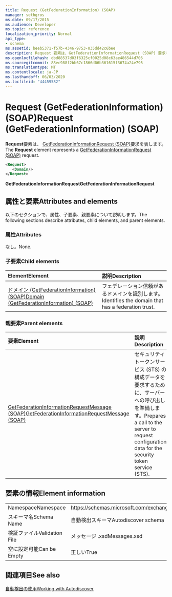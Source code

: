 ```yaml
---
title: Request (GetFederationInformation) (SOAP)
manager: sethgros
ms.date: 09/17/2015
ms.audience: Developer
ms.topic: reference
localization_priority: Normal
api_type:
- schema
ms.assetid: beeb5371-f57b-4346-9753-035dd42c6bee
description: Request 要素は、GetFederationInformationRequest (SOAP) 要求を表します。
ms.openlocfilehash: dbd88537d03f6325cf0025d08c63ae486544d705
ms.sourcegitcommit: 88ec988f2bb67c1866d06b361615f3674a24e795
ms.translationtype: MT
ms.contentlocale: ja-JP
ms.lasthandoff: 06/03/2020
ms.locfileid: "44459582"
---
```

# <a name="request-getfederationinformation-soap"></a><span data-ttu-id="f0cbd-103">Request (GetFederationInformation) (SOAP)</span><span class="sxs-lookup"><span data-stu-id="f0cbd-103">Request (GetFederationInformation) (SOAP)</span></span>

<span data-ttu-id="f0cbd-104">**Request**要素は、 [GetFederationInformationRequest (SOAP)](getfederationinformationrequest-soap.md)要求を表します。</span><span class="sxs-lookup"><span data-stu-id="f0cbd-104">The **Request** element represents a [GetFederationInformationRequest (SOAP)](getfederationinformationrequest-soap.md) request.</span></span> 
  
```XML
<Request>
   <Domain/>
</Request>
```

 <span data-ttu-id="f0cbd-105">**GetFederationInformationRequest**</span><span class="sxs-lookup"><span data-stu-id="f0cbd-105">**GetFederationInformationRequest**</span></span>
## <a name="attributes-and-elements"></a><span data-ttu-id="f0cbd-106">属性と要素</span><span class="sxs-lookup"><span data-stu-id="f0cbd-106">Attributes and elements</span></span>

<span data-ttu-id="f0cbd-107">以下のセクションで、属性、子要素、親要素について説明します。</span><span class="sxs-lookup"><span data-stu-id="f0cbd-107">The following sections describe attributes, child elements, and parent elements.</span></span>
  
### <a name="attributes"></a><span data-ttu-id="f0cbd-108">属性</span><span class="sxs-lookup"><span data-stu-id="f0cbd-108">Attributes</span></span>

<span data-ttu-id="f0cbd-109">なし。</span><span class="sxs-lookup"><span data-stu-id="f0cbd-109">None.</span></span>
  
### <a name="child-elements"></a><span data-ttu-id="f0cbd-110">子要素</span><span class="sxs-lookup"><span data-stu-id="f0cbd-110">Child elements</span></span>

|<span data-ttu-id="f0cbd-111">**Element**</span><span class="sxs-lookup"><span data-stu-id="f0cbd-111">**Element**</span></span>|<span data-ttu-id="f0cbd-112">**説明**</span><span class="sxs-lookup"><span data-stu-id="f0cbd-112">**Description**</span></span>|
|:-----|:-----|
|[<span data-ttu-id="f0cbd-113">ドメイン (GetFederationInformation) (SOAP)</span><span class="sxs-lookup"><span data-stu-id="f0cbd-113">Domain (GetFederationInformation) (SOAP)</span></span>](domain-getfederationinformationsoap.md) <br/> |<span data-ttu-id="f0cbd-114">フェデレーション信頼があるドメインを識別します。</span><span class="sxs-lookup"><span data-stu-id="f0cbd-114">Identifies the domain that has a federation trust.</span></span>  <br/> |
   
### <a name="parent-elements"></a><span data-ttu-id="f0cbd-115">親要素</span><span class="sxs-lookup"><span data-stu-id="f0cbd-115">Parent elements</span></span>

|<span data-ttu-id="f0cbd-116">**要素**</span><span class="sxs-lookup"><span data-stu-id="f0cbd-116">**Element**</span></span>|<span data-ttu-id="f0cbd-117">**説明**</span><span class="sxs-lookup"><span data-stu-id="f0cbd-117">**Description**</span></span>|
|:-----|:-----|
|[<span data-ttu-id="f0cbd-118">GetFederationInformationRequestMessage (SOAP)</span><span class="sxs-lookup"><span data-stu-id="f0cbd-118">GetFederationInformationRequestMessage (SOAP)</span></span>](getfederationinformationrequestmessage-soap.md) <br/> |<span data-ttu-id="f0cbd-119">セキュリティトークンサービス (STS) の構成データを要求するために、サーバーへの呼び出しを準備します。</span><span class="sxs-lookup"><span data-stu-id="f0cbd-119">Prepares a call to the server to request configuration data for the security token service (STS).</span></span>  <br/> |
   
## <a name="element-information"></a><span data-ttu-id="f0cbd-120">要素の情報</span><span class="sxs-lookup"><span data-stu-id="f0cbd-120">Element information</span></span>

|||
|:-----|:-----|
|<span data-ttu-id="f0cbd-121">Namespace</span><span class="sxs-lookup"><span data-stu-id="f0cbd-121">Namespace</span></span>  <br/> |https://schemas.microsoft.com/exchange/2010/Autodiscover  <br/> |
|<span data-ttu-id="f0cbd-122">スキーマ名</span><span class="sxs-lookup"><span data-stu-id="f0cbd-122">Schema Name</span></span>  <br/> |<span data-ttu-id="f0cbd-123">自動検出スキーマ</span><span class="sxs-lookup"><span data-stu-id="f0cbd-123">Autodiscover schema</span></span>  <br/> |
|<span data-ttu-id="f0cbd-124">検証ファイル</span><span class="sxs-lookup"><span data-stu-id="f0cbd-124">Validation File</span></span>  <br/> |<span data-ttu-id="f0cbd-125">メッセージ .xsd</span><span class="sxs-lookup"><span data-stu-id="f0cbd-125">Messages.xsd</span></span>  <br/> |
|<span data-ttu-id="f0cbd-126">空に設定可能</span><span class="sxs-lookup"><span data-stu-id="f0cbd-126">Can be Empty</span></span>  <br/> |<span data-ttu-id="f0cbd-127">正しい</span><span class="sxs-lookup"><span data-stu-id="f0cbd-127">True</span></span>  <br/> |
   
## <a name="see-also"></a><span data-ttu-id="f0cbd-128">関連項目</span><span class="sxs-lookup"><span data-stu-id="f0cbd-128">See also</span></span>



[<span data-ttu-id="f0cbd-129">自動検出の使用</span><span class="sxs-lookup"><span data-stu-id="f0cbd-129">Working with Autodiscover</span></span>](https://msdn.microsoft.com/library/39726b67-2eb2-451b-9307-cfd0b518b55c%28Office.15%29.aspx)

